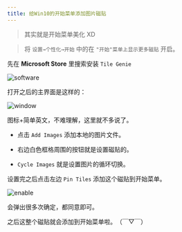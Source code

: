 ```yaml
---
title: 给Win10的开始菜单添加图片磁贴
---
```


> 其实就是开始菜单美化 XD

> 将 `设置→个性化→开始` 中的在 `"开始"菜单上显示更多磁贴` 开启。

先在 **Microsoft Store** 里搜索安装 `Tile Genie`

![software](https://cdn.jsdelivr.net/gh/Melody-of-Oblivion/MoOpics@main/images/posts/BeautifyWin10Tiles/software.png)

打开之后的主界面是这样的：

![window](https://cdn.jsdelivr.net/gh/Melody-of-Oblivion/MoOpics@main/images/posts/BeautifyWin10Tiles/main.png)

图标+简单英文，不难理解，这里就不多说了。

- 点击 `Add Images` 添加本地的图片文件。

- 右边白色框格周围的按钮就是设置磁贴的。

- `Cycle Images` 就是设置图片的循环切换。

设置完之后点击左边 `Pin Tiles` 添加这个磁贴到开始菜单。

![enable](https://cdn.jsdelivr.net/gh/Melody-of-Oblivion/MoOpics@main/images/posts/BeautifyWin10Tiles/enable.png)

会弹出很多次确定，都同意即可。

之后这整个磁贴就会添加到开始菜单啦。‍（￣▽￣）



